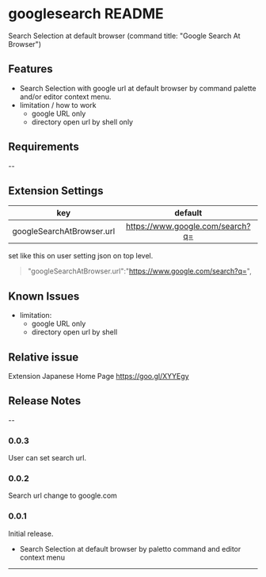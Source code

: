 # googlesearch README

Search Selection at default browser
(command title: "Google Search At Browser")

## Features

* Search Selection with google url at default browser
    by command palette and/or editor context menu.
* limitation / how to work
    * google URL only
    * directory open url by shell only


## Requirements

--

## Extension Settings

|key|default|
|:-:|:-:|
|googleSearchAtBrowser.url|https://www.google.com/search?q=|


set like this on user setting json on top level.

> "googleSearchAtBrowser.url":"https://www.google.com/search?q=",


## Known Issues

* limitation:
    * google URL only
    * directory open url by shell

## Relative issue

Extension Japanese Home Page
https://goo.gl/XYYEgy

## Release Notes

--
### 0.0.3

User can set search url.

### 0.0.2

Search url change to google.com

### 0.0.1

Initial release.
* Search Selection at default browser
        by paletto command and editor context menu


------------------------------------------------------------

